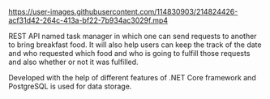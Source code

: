 

https://user-images.githubusercontent.com/114830903/214824426-acf31d42-264c-413a-bf22-7b934ac3029f.mp4

REST API named task manager in which one can send requests to another to bring breakfast food. 
It will also help users can keep the track of the date and who requested which food and who is going
to fulfill those requests and also whether or not it was fulfilled.

Developed with the help of different features of .NET Core framework and PostgreSQL is used for data
storage.

